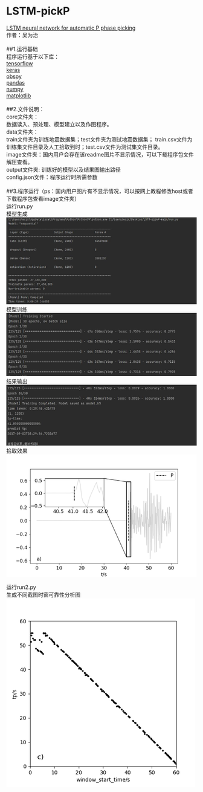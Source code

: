 # LSTM-pickP
[LSTM neural network for automatic P phase picking](https://github.com/withwu/LSTM-pickP) <br />
作者：吴为治<br />
<br />
##1.运行基础 <br />
程序运行基于以下库：<br />
[tensorflow](https://tensorflow.google.cn/install?hl=zh-cn) <br />
[keras](https://keras.io/) <br />
[obspy](https://github.com/obspy/obspy) <br />
[pandas](https://pandas.pydata.org/) <br />
[numpy](https://numpy.org/install/) <br />
[matplotlib](https://matplotlib.org/3.1.1/users/installing.html) <br />
<br />
##2.文件说明：<br />
core文件夹：<br />数据读入、预处理、模型建立以及作图程序。<br />
data文件夹：<br />train文件夹为训练地震数据集；test文件夹为测试地震数据集；
    train.csv文件为训练集文件目录及人工拾取到时；test.csv文件为测试集文件目录。<br />
image文件夹：国内用户会存在该readme图片不显示情况，可以下载程序包文件解压查看。<br />
output文件夹: 训练好的模型以及结果图输出路径<br />
config.json文件：程序运行时所需参数<br />
<br />
##3.程序运行（ps：国内用户图片有不显示情况，可以按网上教程修改host或者下载程序包查看image文件夹）<br />
运行run.py<br />
模型生成<br />![img_1](https://github.com/withwu/LSTM-pcikP/blob/main/image/img_1.jpg) <br />
模型训练<br />![img_2](https://github.com/withwu/LSTM-pcikP/blob/main/image/img_2.jpg) <br />
结果输出<br />![img_3](https://github.com/withwu/LSTM-pcikP/blob/main/image/img_3.jpg) <br />
拾取效果<br />![img_4](https://github.com/withwu/LSTM-pcikP/blob/main/image/img_4.png) <br />

运行run2.py<br />
生成不同截图时窗可靠性分析图<br /> ![img_5](https://github.com/withwu/LSTM-pcikP/blob/main/image/img_5.png) <br />
